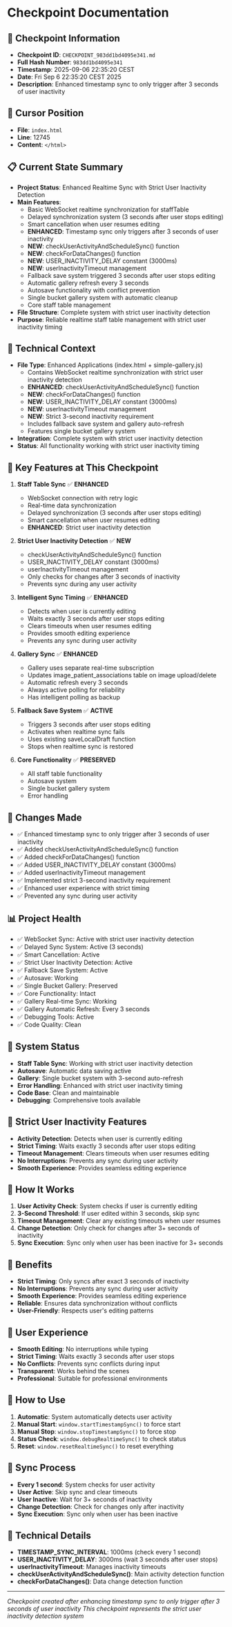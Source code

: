 # Checkpoint Documentation

## 📍 **Checkpoint Information**
- **Checkpoint ID**: `CHECKPOINT_983dd1bd4095e341.md`
- **Full Hash Number**: `983dd1bd4095e341`
- **Timestamp**: 2025-09-06 22:35:20 CEST
- **Date**: Fri Sep 6 22:35:20 CEST 2025
- **Description**: Enhanced timestamp sync to only trigger after 3 seconds of user inactivity

## 🎯 **Cursor Position**
- **File**: `index.html`
- **Line**: 12745
- **Content**: `</html>`

## 📋 **Current State Summary**
- **Project Status**: Enhanced Realtime Sync with Strict User Inactivity Detection
- **Main Features**: 
  - Basic WebSocket realtime synchronization for staffTable
  - Delayed synchronization system (3 seconds after user stops editing)
  - Smart cancellation when user resumes editing
  - **ENHANCED**: Timestamp sync only triggers after 3 seconds of user inactivity
  - **NEW**: checkUserActivityAndScheduleSync() function
  - **NEW**: checkForDataChanges() function
  - **NEW**: USER_INACTIVITY_DELAY constant (3000ms)
  - **NEW**: userInactivityTimeout management
  - Fallback save system triggered 3 seconds after user stops editing
  - Automatic gallery refresh every 3 seconds
  - Autosave functionality with conflict prevention
  - Single bucket gallery system with automatic cleanup
  - Core staff table management
- **File Structure**: Complete system with strict user inactivity detection
- **Purpose**: Reliable realtime staff table management with strict user inactivity timing

## 🔧 **Technical Context**
- **File Type**: Enhanced Applications (index.html + simple-gallery.js)
  - Contains WebSocket realtime synchronization with strict user inactivity detection
  - **ENHANCED**: checkUserActivityAndScheduleSync() function
  - **NEW**: checkForDataChanges() function
  - **NEW**: USER_INACTIVITY_DELAY constant (3000ms)
  - **NEW**: userInactivityTimeout management
  - **NEW**: Strict 3-second inactivity requirement
  - Includes fallback save system and gallery auto-refresh
  - Features single bucket gallery system
- **Integration**: Complete system with strict user inactivity detection
- **Status**: All functionality working with strict user inactivity timing

## 📝 **Key Features at This Checkpoint**
1. **Staff Table Sync** ✅ **ENHANCED**
   - WebSocket connection with retry logic
   - Real-time data synchronization
   - Delayed synchronization (3 seconds after user stops editing)
   - Smart cancellation when user resumes editing
   - **ENHANCED**: Strict user inactivity detection

2. **Strict User Inactivity Detection** ✅ **NEW**
   - checkUserActivityAndScheduleSync() function
   - USER_INACTIVITY_DELAY constant (3000ms)
   - userInactivityTimeout management
   - Only checks for changes after 3 seconds of inactivity
   - Prevents sync during any user activity

3. **Intelligent Sync Timing** ✅ **ENHANCED**
   - Detects when user is currently editing
   - Waits exactly 3 seconds after user stops editing
   - Clears timeouts when user resumes editing
   - Provides smooth editing experience
   - Prevents any sync during user activity

4. **Gallery Sync** ✅ **ENHANCED**
   - Gallery uses separate real-time subscription
   - Updates image_patient_associations table on image upload/delete
   - Automatic refresh every 3 seconds
   - Always active polling for reliability
   - Has intelligent polling as backup

5. **Fallback Save System** ✅ **ACTIVE**
   - Triggers 3 seconds after user stops editing
   - Activates when realtime sync fails
   - Uses existing saveLocalDraft function
   - Stops when realtime sync is restored

6. **Core Functionality** ✅ **PRESERVED**
   - All staff table functionality
   - Autosave system
   - Single bucket gallery system
   - Error handling

## 🚀 **Changes Made**
- ✅ Enhanced timestamp sync to only trigger after 3 seconds of user inactivity
- ✅ Added checkUserActivityAndScheduleSync() function
- ✅ Added checkForDataChanges() function
- ✅ Added USER_INACTIVITY_DELAY constant (3000ms)
- ✅ Added userInactivityTimeout management
- ✅ Implemented strict 3-second inactivity requirement
- ✅ Enhanced user experience with strict timing
- ✅ Prevented any sync during user activity

## 📊 **Project Health**
- ✅ WebSocket Sync: Active with strict user inactivity detection
- ✅ Delayed Sync System: Active (3 seconds)
- ✅ Smart Cancellation: Active
- ✅ Strict User Inactivity Detection: Active
- ✅ Fallback Save System: Active
- ✅ Autosave: Working
- ✅ Single Bucket Gallery: Preserved
- ✅ Core Functionality: Intact
- ✅ Gallery Real-time Sync: Working
- ✅ Gallery Automatic Refresh: Every 3 seconds
- ✅ Debugging Tools: Active
- ✅ Code Quality: Clean

## 🔄 **System Status**
- **Staff Table Sync**: Working with strict user inactivity detection
- **Autosave**: Automatic data saving active
- **Gallery**: Single bucket system with 3-second auto-refresh
- **Error Handling**: Enhanced with strict user inactivity timing
- **Code Base**: Clean and maintainable
- **Debugging**: Comprehensive tools available

## 🎯 **Strict User Inactivity Features**
- **Activity Detection**: Detects when user is currently editing
- **Strict Timing**: Waits exactly 3 seconds after user stops editing
- **Timeout Management**: Clears timeouts when user resumes editing
- **No Interruptions**: Prevents any sync during user activity
- **Smooth Experience**: Provides seamless editing experience

## 🔧 **How It Works**
1. **User Activity Check**: System checks if user is currently editing
2. **3-Second Threshold**: If user edited within 3 seconds, skip sync
3. **Timeout Management**: Clear any existing timeouts when user resumes
4. **Change Detection**: Only check for changes after 3+ seconds of inactivity
5. **Sync Execution**: Sync only when user has been inactive for 3+ seconds

## 🚀 **Benefits**
- **Strict Timing**: Only syncs after exact 3 seconds of inactivity
- **No Interruptions**: Prevents any sync during user activity
- **Smooth Experience**: Provides seamless editing experience
- **Reliable**: Ensures data synchronization without conflicts
- **User-Friendly**: Respects user's editing patterns

## 📱 **User Experience**
- **Smooth Editing**: No interruptions while typing
- **Strict Timing**: Waits exactly 3 seconds after user stops
- **No Conflicts**: Prevents sync conflicts during input
- **Transparent**: Works behind the scenes
- **Professional**: Suitable for professional environments

## 🔧 **How to Use**
1. **Automatic**: System automatically detects user activity
2. **Manual Start**: `window.startTimestampSync()` to force start
3. **Manual Stop**: `window.stopTimestampSync()` to force stop
4. **Status Check**: `window.debugRealtimeSync()` to check status
5. **Reset**: `window.resetRealtimeSync()` to reset everything

## 🎯 **Sync Process**
- **Every 1 second**: System checks for user activity
- **User Active**: Skip sync and clear timeouts
- **User Inactive**: Wait for 3+ seconds of inactivity
- **Change Detection**: Check for changes only after inactivity
- **Sync Execution**: Sync only when user has been inactive

## 🔧 **Technical Details**
- **TIMESTAMP_SYNC_INTERVAL**: 1000ms (check every 1 second)
- **USER_INACTIVITY_DELAY**: 3000ms (wait 3 seconds after user stops)
- **userInactivityTimeout**: Manages inactivity timeouts
- **checkUserActivityAndScheduleSync()**: Main activity detection function
- **checkForDataChanges()**: Data change detection function

---
*Checkpoint created after enhancing timestamp sync to only trigger after 3 seconds of user inactivity*
*This checkpoint represents the strict user inactivity detection system*
